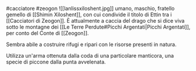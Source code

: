 #cacciatore #zeogon 
![[lanlissxiloshent.jpg]]
umano, maschio, fratello gemello di [[Shimin Xiloshent]], con cui condivide il titolo di Ettin tra i [[Cacciatori di Zeogon]].
È attualmente a caccia del drago che si dice viva sotto le montagne dei [[Le Terre Perdute#Picchi Argentati|Picchi Argentati]], per conto del Conte di [[Zeogon]].

Sembra abile a costruire rifugi e ripari con le risorse presenti in natura.

Utilizza un'arma ottenuta dalla coda di una particolare manticora, una specie di piccone dalla punta avvelenata.